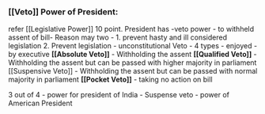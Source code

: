 ###  [[Veto]] Power of President:
refer [[Legislative Power]] 10 point.
President has -veto power - to withheld assent of bill-  Reason may two - 1. prevent hasty and ill considered legislation 2. Prevent legislation - unconstitutional
Veto -  4 types - enjoyed - by executive
**[[Absolute Veto]]** - Withholding the assent
**[[Qualified Veto]]**  - Withholding the assent but can be passed with higher majority in parliament
[[Suspensive Veto]] - Withholding the assent but can be passed with normal majority in parliament
**[[Pocket Veto]]** - taking no action on bill

3 out of 4 - power  for president of India - Suspense veto - power of American President